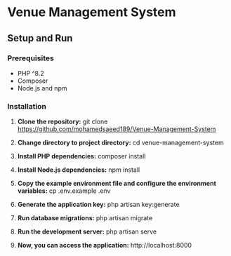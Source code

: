 # Venue Management System

## Setup and Run

### Prerequisites

- PHP ^8.2
- Composer
- Node.js and npm

### Installation

1. **Clone the repository:**
   git clone https://github.com/mohamedsaeed189/Venue-Management-System

2. **Change directory to  project directory:**
  cd venue-management-system

3. **Install PHP dependencies:**
    composer install

4. **Install Node.js dependencies:**
    npm install

5. **Copy the example environment file and configure the environment variables:**
    cp .env.example .env

6. **Generate the application key:**
    php artisan key:generate

7. **Run database migrations:**
    php artisan migrate

8. **Run the development server:**
    php artisan serve

9. **Now, you can access the application:**
    http://localhost:8000